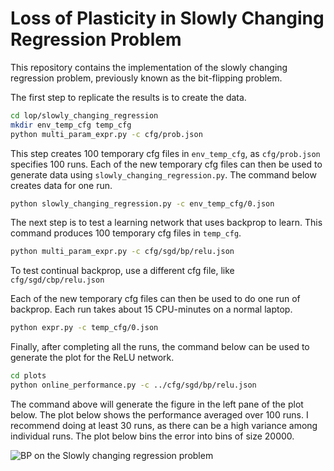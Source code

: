 # Loss of Plasticity in Slowly Changing Regression Problem
This repository contains the implementation of the slowly changing regression problem, 
previously known as the bit-flipping problem.

The first step to replicate the results is to create the data.

```sh
cd lop/slowly_changing_regression
mkdir env_temp_cfg temp_cfg
python multi_param_expr.py -c cfg/prob.json 
```
This step creates 100 temporary cfg files in `env_temp_cfg`,
as `cfg/prob.json` specifies 100 runs.
Each of the new temporary cfg files can then be used to generate data using `slowly_changing_regression.py`.
The command below creates data for one run.

```sh
python slowly_changing_regression.py -c env_temp_cfg/0.json 
```

The next step is to test a learning network that uses backprop to learn.
This command produces 100 temporary cfg files in `temp_cfg`.

```sh
python multi_param_expr.py -c cfg/sgd/bp/relu.json 
```

To test continual backprop, use a different cfg file, like `cfg/sgd/cbp/relu.json`

Each of the new temporary cfg files can then be used to do one run of backprop. Each run takes about 15 CPU-minutes on a normal laptop.
```sh
python expr.py -c temp_cfg/0.json 
```

Finally, after completing all the runs, the command below can be used to generate the plot for the ReLU network.
```sh
cd plots
python online_performance.py -c ../cfg/sgd/bp/relu.json 
```

The command above will generate the figure in the left pane of the plot below.
The plot below shows the performance averaged over 100 runs. 
I recommend doing at least 30 runs, as there can be a high variance among individual runs.
The plot below bins the error into bins of size 20000.


![](plots/bp_bfp_error.png "BP on the Slowly changing regression problem")